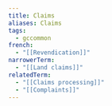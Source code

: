 ```yaml
---
title: Claims
aliases: Claims
tags:
  - gccommon
french:
  - "[[Revendication]]"
narrowerTerm:
  - "[[Land claims]]"
relatedTerm:
  - "[[Claims processing]]"
  - "[[Complaints]]"
---
```

